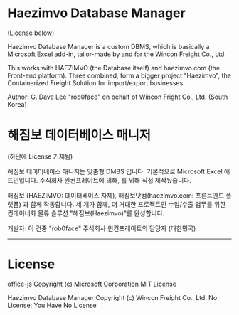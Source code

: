 # Haezimvo Database Manager

(License below)

Haezimvo Database Manager is a custom DBMS,
which is basically a Microsoft Excel add-in,
tailor-made by and for the Wincon Freight Co., Ltd.

This works with HAEZIMVO (the Database itself)
and haezimvo.com (the Front-end platform).
Three combined, form a bigger project "Haezimvo",
the Containerized Freight Solution for import/export businesses.

Author:
G. Dave Lee "rob0face"
on behalf of
Wincon Fright Co., Ltd. (South Korea)

# 해짐보 데이터베이스 매니저

(하단에 License 기재됨)

해짐보 데이터베이스 매니저는 맞춤형 DMBS 입니다.
기본적으로 Microsoft Excel 애드인입니다.
주식회사 윈컨프레이트에 의해, 를 위해 직접 제작됬습니다. 

해짐보 (HAEZIMVO: 데이터베이스 자체), 해짐보닷컴(haezimvo.com: 프론트엔드 플랫폼)
과 함께 작동합니다.
세 개가 함께, 더 거대한 프로젝트인
수입/수출 업무를 위한 컨테이너화 물류 솔루션 "해짐보(Haezimvo)"를 완성합니다.

개발자:
이 건중 "rob0face"
주식회사 윈컨프레이트의 담당자
(대한민국)

---

# License

office-js
Copyright (c) Microsoft Corporation
MIT License

Haezimvo Database Manager
Copyright (c) Wincon Freight Co., Ltd.
No License: You Have No License
